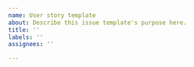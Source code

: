 ```yaml
---
name: User story template
about: Describe this issue template's purpose here.
title: ''
labels: ''
assignees: ''

---
```



